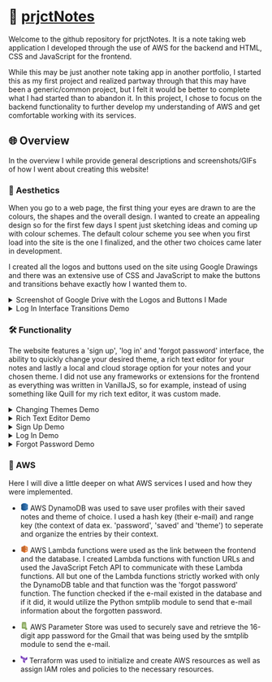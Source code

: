 # :memo: [prjctNotes](https://prjctnotes.com/)
Welcome to the github repository for prjctNotes. It is a note taking web application I developed through the use of AWS for the backend and HTML, CSS and JavaScript for the frontend.

While this may be just another note taking app in another portfolio, I started this as my first project and realized partway through that this may have been a generic/common project, but I felt it would be better to complete what I had started than to abandon it. In this project, I chose to focus on the backend functionality to further develop my understanding of AWS and get comfortable working with its services.

## :globe_with_meridians: Overview

In the overview I while provide general descriptions and screenshots/GIFs of how I went about creating this website!

### :star2: Aesthetics

When you go to a web page, the first thing your eyes are drawn to are the colours, the shapes and the overall design. I wanted to create an appealing design so for the first few days I spent just sketching ideas and coming up with colour schemes. The default colour scheme you see when you first load into the site is the one I finalized, and the other two choices came later in development.

I created all the logos and buttons used on the site using Google Drawings and there was an extensive use of CSS and JavaScript to make the buttons and transitions behave exactly how I wanted them to.
<details>
  <summary>Screenshot of Google Drive with the Logos and Buttons I Made</summary>
  <img src="screenshots/ss_1.png" alt="Image of the logos and buttons I created in Google Drive." height="450">
</details>
<details>
  <summary>Log In Interface Transitions Demo</summary>
  <img src="screenshots/gif_1.gif" alt="A GIF of the 'log in' interface transitions." height="450">
</details>

### :hammer_and_wrench: Functionality

The website features a 'sign up', 'log in' and 'forgot password' interface, the ability to quickly change your desired theme, a rich text editor for your notes and lastly a local and cloud storage option for your notes and your chosen theme. I did not use any frameworks or extensions for the frontend as everything was written in VanillaJS, so for example, instead of using something like Quill for my rich text editor, it was custom made. 

<details>
  <summary>Changing Themes Demo</summary>
  <img src="screenshots/gif_2.gif" alt="A GIF of the themes changing." height="450">
</details>

<details>
  <summary>Rich Text Editor Demo</summary>
  <img src="screenshots/gif_3.gif "alt="A GIF of the rich text editor in use." height="450">
</details>

<details>
  <summary>Sign Up Demo</summary>
  <img src="screenshots/gif_4.gif" alt="A GIF of the 'sign up' process." height="450">
</details>

<details>
  <summary>Log In Demo</summary>
  <img src="screenshots/gif_5.gif "alt="A GIF of the 'log in' process."  height="450">
</details>

<details>
  <summary>Forgot Password Demo</summary>
  <img src="screenshots/gif_6.gif" alt="A GIF of the 'forgot password' process." height="450">
</details>

### :satellite: AWS

Here I will dive a little deeper on what AWS services I used and how they were implemented.

- <img src="screenshots/aws-dynamodb.png" alt="AWS DynamoDB icon." height="15"> AWS DynamoDB was used to save user profiles with their saved notes and theme of choice. I used a hash key (their e-mail) and range key (the context of data ex. 'password', 'saved' and 'theme') to seperate and organize the entries by their context.

- <img src="screenshots/aws-lambda.png" alt="AWS Lambda icon."  height="15"> AWS Lambda functions were used as the link between the frontend and the database. I created Lambda functions with function URLs and used the JavaScript Fetch API to communicate with these Lambda functions. All but one of the Lambda functions strictly worked with only the DynamoDB table and that function was the 'forgot password' function. The function checked if the e-mail existed in the database and if it did, it would utilize the Python smtplib module to send that e-mail information about the forgotten password.

- <img src="screenshots/parameter-store.png" alt="AWS Parameter Store icon."  height="15"> AWS Parameter Store was used to securely save and retrieve the 16-digit app password for the Gmail that was being used by the smtplib module to send the e-mail.

- <img src="screenshots/terraform.png" alt="Terraform by Hashicorp icon."  height="15"> Terraform was used to initialize and create AWS resources as well as assign IAM roles and policies to the necessary resources.
